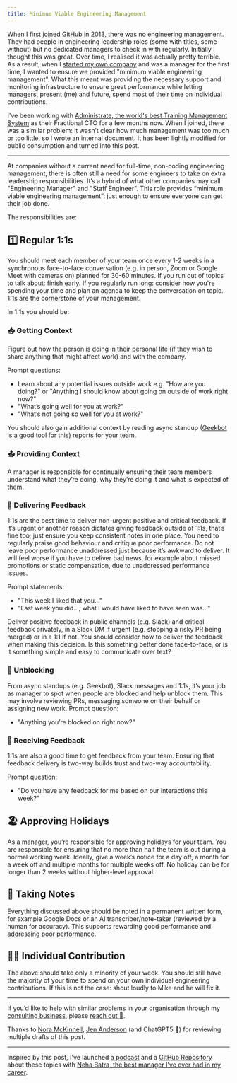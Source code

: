 ```yaml
---
title: Minimum Viable Engineering Management
---
```


When I first joined [GitHub](https://github.com) in 2013, there was no engineering management.
They had people in engineering leadership roles (some with titles, some without) but no dedicated managers to check in with regularly.
Initially I thought this was great.
Over time, I realised it was actually pretty terrible.
As a result, when I [started my own company](https://workbrew.com) and was a manager for the first time, I wanted to ensure we provided "minimum viable engineering management".
What this meant was providing the necessary support and monitoring infrastructure to ensure great performance while letting managers, present (me) and future, spend most of their time on individual contributions.

I've been working with [Administrate, the world's best Training Management System](https://www.getadministrate.com) as their Fractional CTO for a few months now.
When I joined, there was a similar problem: it wasn’t clear how much management was too much or too little, so I wrote an internal document.
It has been lightly modified for public consumption and turned into this post.

---

At companies without a current need for full-time, non-coding engineering management, there is often still a need for some engineers to take on extra leadership responsibilities.
It’s a hybrid of what other companies may call "Engineering Manager" and "Staff Engineer".
This role provides “minimum viable engineering management”: just enough to ensure everyone can get their job done.

The responsibilities are:

## 1️⃣ Regular 1:1s

You should meet each member of your team once every 1-2 weeks in a synchronous face-to-face conversation (e.g. in person, Zoom or Google Meet with cameras on) planned for 30-60 minutes.
If you run out of topics to talk about: finish early.
If you regularly run long: consider how you're spending your time and plan an agenda to keep the conversation on topic.
1:1s are the cornerstone of your management.

In 1:1s you should be:

### 📥 Getting Context

Figure out how the person is doing in their personal life (if they wish to share anything that might affect work) and with the company.

Prompt questions:

- Learn about any potential issues outside work e.g. "How are you doing?" or "Anything I should know about going on outside of work right now?"
- "What’s going well for you at work?"
- "What’s not going so well for you at work?"

You should also gain additional context by reading async standup ([Geekbot](https://geekbot.com) is a good tool for this) reports for your team.

### 📤 Providing Context

A manager is responsible for continually ensuring their team members understand what they’re doing, why they’re doing it and what is expected of them.

### 🎤 Delivering Feedback

1:1s are the best time to deliver non-urgent positive and critical feedback.
If it’s urgent or another reason dictates giving feedback outside of 1:1s, that’s fine too; just ensure you keep consistent notes in one place.
You need to regularly praise good behaviour and critique poor performance.
Do not leave poor performance unaddressed just because it’s awkward to deliver.
It will feel worse if you have to deliver bad news, for example about missed promotions or static compensation, due to unaddressed performance issues.

Prompt statements:

- "This week I liked that you..."
- "Last week you did..., what I would have liked to have seen was..."

Deliver positive feedback in public channels (e.g. Slack) and critical feedback privately, in a Slack DM if urgent (e.g. stopping a risky PR being merged) or in a 1:1 if not.
You should consider how to deliver the feedback when making this decision.
Is this something better done face-to-face, or is it something simple and easy to communicate over text?

### 🧈 Unblocking

From async standups (e.g. Geekbot), Slack messages and 1:1s, it’s your job as manager to spot when people are blocked and help unblock them.
This may involve reviewing PRs, messaging someone on their behalf or assigning new work.
Prompt question:

- "Anything you’re blocked on right now?"

### 📣 Receiving Feedback

1:1s are also a good time to get feedback from your team.
Ensuring that feedback delivery is two-way builds trust and two-way accountability.

Prompt question:

- "Do you have any feedback for me based on our interactions this week?"

## 🏖️ Approving Holidays

As a manager, you’re responsible for approving holidays for your team.
You are responsible for ensuring that no more than half the team is out during a normal working week.
Ideally, give a week’s notice for a day off, a month for a week off and multiple months for multiple weeks off.
No holiday can be for longer than 2 weeks without higher-level approval.

## 📝 Taking Notes

Everything discussed above should be noted in a permanent written form, for example Google Docs or an AI transcriber/note-taker (reviewed by a human for accuracy).
This supports rewarding good performance and addressing poor performance.

## 🧑‍🎤 Individual Contribution

The above should take only a minority of your week.
You should still have the majority of your time to spend on your own individual engineering contributions.
If this is not the case: shout loudly to Mike and he will fix it.

---

If you’d like to help with similar problems in your organisation through my
[consulting business](https://mikemcquaid.com/cv/), please
[reach out 💌](https://mikemcquaid.com/about/).

Thanks to [Nora McKinnell](https://www.linkedin.com/in/nmckinnell/), [Jen Anderson](https://www.linkedin.com/in/jenandersonhi/) (and ChatGPT5 🤖) for reviewing multiple drafts of this post.

---

Inspired by this post, I've launched
[a podcast](https://mikemcquaid.com/minimum-viable-management/) and a
[GitHub Repository](https://github.com/Minimum-Viable-Management/Minimum-Viable-Management)
about these topics with
[Neha Batra, the best manager I've ever had in my career](https://www.linkedin.com/in/nbatra/).
